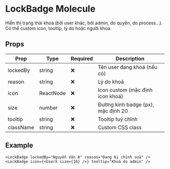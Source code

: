 # LockBadge Molecule

Hiển thị trạng thái khoá (bởi user khác, bởi admin, do quyền, do process...). Có thể custom icon, tooltip, lý do hoặc người khoá.

## Props

| Prop      | Type           | Required | Description                        |
|-----------|----------------|----------|------------------------------------|
| lockedBy  | string         | ❌       | Tên user đang khoá (nếu có)        |
| reason    | string         | ❌       | Lý do khoá                         |
| icon      | ReactNode      | ❌       | Icon custom (mặc định icon khoá)   |
| size      | number         | ❌       | Đường kính badge (px), mặc định 20 |
| tooltip   | string         | ❌       | Tooltip tuỳ chỉnh                  |
| className | string         | ❌       | Custom CSS class                   |

## Example

```tsx
<LockBadge lockedBy="Nguyễn Văn A" reason="Đang bị chỉnh sửa" />
<LockBadge icon={<UserX size={16} />} tooltip="Khoá do admin" />

